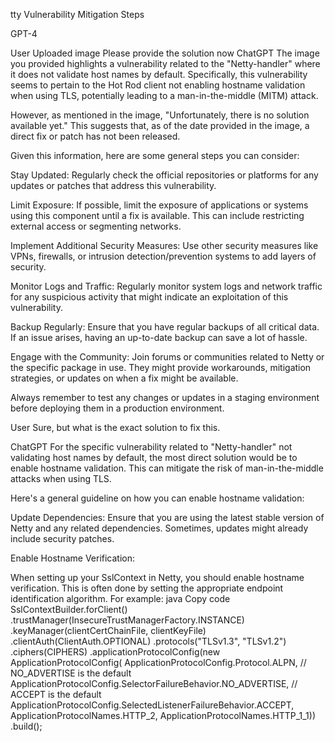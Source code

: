tty Vulnerability Mitigation Steps

GPT-4

User
Uploaded image
Please provide the solution now
ChatGPT
The image you provided highlights a vulnerability related to the "Netty-handler" where it does not validate host names by default. Specifically, this vulnerability seems to pertain to the Hot Rod client not enabling hostname validation when using TLS, potentially leading to a man-in-the-middle (MITM) attack.

However, as mentioned in the image, "Unfortunately, there is no solution available yet." This suggests that, as of the date provided in the image, a direct fix or patch has not been released.

Given this information, here are some general steps you can consider:

Stay Updated: Regularly check the official repositories or platforms for any updates or patches that address this vulnerability.

Limit Exposure: If possible, limit the exposure of applications or systems using this component until a fix is available. This can include restricting external access or segmenting networks.

Implement Additional Security Measures: Use other security measures like VPNs, firewalls, or intrusion detection/prevention systems to add layers of security.

Monitor Logs and Traffic: Regularly monitor system logs and network traffic for any suspicious activity that might indicate an exploitation of this vulnerability.

Backup Regularly: Ensure that you have regular backups of all critical data. If an issue arises, having an up-to-date backup can save a lot of hassle.

Engage with the Community: Join forums or communities related to Netty or the specific package in use. They might provide workarounds, mitigation strategies, or updates on when a fix might be available.

Always remember to test any changes or updates in a staging environment before deploying them in a production environment.




User
Sure, but what is the exact solution to fix this. 

ChatGPT
For the specific vulnerability related to "Netty-handler" not validating host names by default, the most direct solution would be to enable hostname validation. This can mitigate the risk of man-in-the-middle attacks when using TLS.

Here's a general guideline on how you can enable hostname validation:

Update Dependencies: Ensure that you are using the latest stable version of Netty and any related dependencies. Sometimes, updates might already include security patches.

Enable Hostname Verification:

When setting up your SslContext in Netty, you should enable hostname verification. This is often done by setting the appropriate endpoint identification algorithm. For example:
java
Copy code
SslContextBuilder.forClient()
  .trustManager(InsecureTrustManagerFactory.INSTANCE)
  .keyManager(clientCertChainFile, clientKeyFile)
  .clientAuth(ClientAuth.OPTIONAL)
  .protocols("TLSv1.3", "TLSv1.2")
  .ciphers(CIPHERS)
  .applicationProtocolConfig(new ApplicationProtocolConfig(
           ApplicationProtocolConfig.Protocol.ALPN,
           // NO_ADVERTISE is the default
           ApplicationProtocolConfig.SelectorFailureBehavior.NO_ADVERTISE,
           // ACCEPT is the default
           ApplicationProtocolConfig.SelectedListenerFailureBehavior.ACCEPT,
           ApplicationProtocolNames.HTTP_2,
           ApplicationProtocolNames.HTTP_1_1))
  .build();
